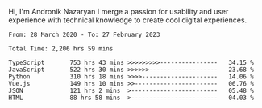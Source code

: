 Hi, I'm Andronik Nazaryan
I merge a passion for usability and user experience with technical knowledge to create cool digital experiences.


<!--START_SECTION:waka-->

```text
From: 28 March 2020 - To: 27 February 2023

Total Time: 2,206 hrs 59 mins

TypeScript       753 hrs 43 mins >>>>>>>>>----------------   34.15 %
JavaScript       522 hrs 30 mins >>>>>>-------------------   23.68 %
Python           310 hrs 18 mins >>>>---------------------   14.06 %
Vue.js           149 hrs 10 mins >>-----------------------   06.76 %
JSON             121 hrs 2 mins  >------------------------   05.48 %
HTML             88 hrs 58 mins  >------------------------   04.03 %
```

<!--END_SECTION:waka-->
